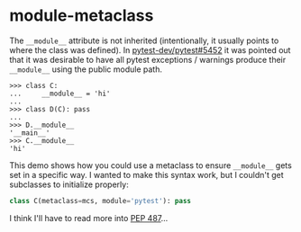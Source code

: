 module-metaclass
================

The `__module__` attribute is not inherited (intentionally, it usually points
to where the class was defined).  In [pytest-dev/pytest#5452] it was pointed
out that it was desirable to have all pytest exceptions / warnings produce
their `__module__` using the public module path.

```pycon
>>> class C:
...     __module__ = 'hi'
...
>>> class D(C): pass
...
>>> D.__module__
'__main__'
>>> C.__module__
'hi'
```

This demo shows how you could use a metaclass to ensure `__module__` gets set
in a specific way.  I wanted to make this syntax work, but I couldn't get
subclasses to initialize properly:

```python
class C(metaclass=mcs, module='pytest'): pass
```

I think I'll have to read more into [PEP 487]...

[pytest-dev/pytest#5452]: https://github.com/pytest-dev/pytest/pull/5452
[PEP 487]: https://www.python.org/dev/peps/pep-0487/
